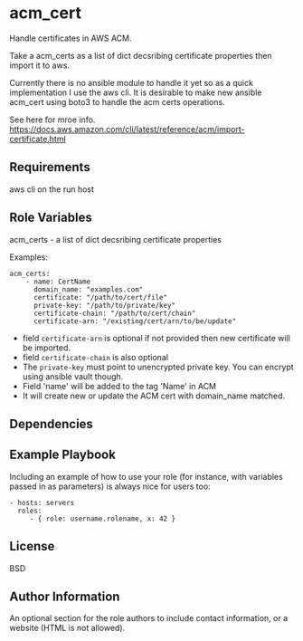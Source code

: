 acm_cert
=========

Handle certificates in AWS ACM.

Take a acm_certs as a list of dict decsribing certificate properties then
import it to aws.

Currently there is no ansible module to handle it yet so as a quick
implementation I use the aws cli. It is desirable to make new ansible acm_cert
using boto3 to handle the acm certs operations. <TODO>

See here for mroe info.
https://docs.aws.amazon.com/cli/latest/reference/acm/import-certificate.html

Requirements
------------

aws cli on the run host

Role Variables
--------------

acm_certs - a list of dict decsribing certificate properties

Examples:
```
acm_certs:
    - name: CertName
      domain_name: "examples.com"
      certificate: "/path/to/cert/file"
      private-key: "/path/to/private/key"
      certificate-chain: "/path/to/cert/chain"
      certificate-arn: "/existing/cert/arn/to/be/update"
```
- field `certificate-arn` is optional if not provided then new certificate will be imported.
- field `certificate-chain` is also optional
- The `private-key` must point to unencrypted private key. You can encrypt using ansible vault though.
- Field 'name' will be added to the tag 'Name' in ACM
- It will create new or update the ACM cert with domain_name matched.

Dependencies
------------


Example Playbook
----------------

Including an example of how to use your role (for instance, with variables passed in as parameters) is always nice for users too:

    - hosts: servers
      roles:
         - { role: username.rolename, x: 42 }

License
-------

BSD

Author Information
------------------

An optional section for the role authors to include contact information, or a website (HTML is not allowed).
